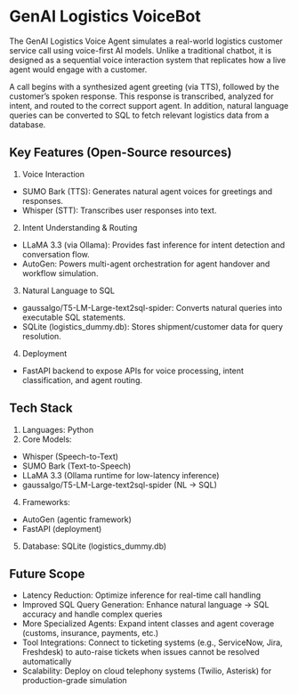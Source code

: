 # GenAI Logistics VoiceBot
The GenAI Logistics Voice Agent simulates a real-world logistics customer service call using voice-first AI models. Unlike a traditional chatbot, it is designed as a sequential voice interaction system that replicates how a live agent would engage with a customer.

A call begins with a synthesized agent greeting (via TTS), followed by the customer’s spoken response. This response is transcribed, analyzed for intent, and routed to the correct support agent. In addition, natural language queries can be converted to SQL to fetch relevant logistics data from a database.

## Key Features (Open-Source resources)
1. Voice Interaction
- SUMO Bark (TTS): Generates natural agent voices for greetings and responses.
- Whisper (STT): Transcribes user responses into text.
2. Intent Understanding & Routing
- LLaMA 3.3 (via Ollama): Provides fast inference for intent detection and conversation flow.
- AutoGen: Powers multi-agent orchestration for agent handover and workflow simulation.
3. Natural Language to SQL
- gaussalgo/T5-LM-Large-text2sql-spider: Converts natural queries into executable SQL statements.
- SQLite (logistics_dummy.db): Stores shipment/customer data for query resolution.
4. Deployment
- FastAPI backend to expose APIs for voice processing, intent classification, and agent routing.

## Tech Stack
1. Languages: Python
2. Core Models:
- Whisper (Speech-to-Text)
- SUMO Bark (Text-to-Speech)
- LLaMA 3.3 (Ollama runtime for low-latency inference)
- gaussalgo/T5-LM-Large-text2sql-spider (NL → SQL)
4. Frameworks:
- AutoGen (agentic framework)
- FastAPI (deployment)
5. Database: SQLite (logistics_dummy.db)

## Future Scope
- Latency Reduction: Optimize inference for real-time call handling
- Improved SQL Query Generation: Enhance natural language → SQL accuracy and handle complex queries
- More Specialized Agents: Expand intent classes and agent coverage (customs, insurance, payments, etc.)
- Tool Integrations: Connect to ticketing systems (e.g., ServiceNow, Jira, Freshdesk) to auto-raise tickets when issues cannot be resolved automatically
- Scalability: Deploy on cloud telephony systems (Twilio, Asterisk) for production-grade simulation
